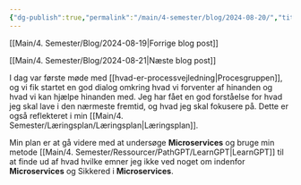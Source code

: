```yaml
---
{"dg-publish":true,"permalink":"/main/4-semester/blog/2024-08-20/","title":"Tir. d. 20. Aug","created":"2024-08-21T09:44:04.400+02:00"}
---
```


[[Main/4. Semester/Blog/2024-08-19\|Forrige blog post]]

[[Main/4. Semester/Blog/2024-08-21\|Næste blog post]]

I dag var første møde med [[hvad-er-processvejledning\|Procesgruppen]],
og vi fik startet en god dialog omkring hvad vi forventer af hinanden
og hvad vi kan hjælpe hinanden med.
Jeg har fået en god forståelse for hvad jeg skal lave i den nærmeste
fremtid, og hvad jeg skal fokusere på. Dette er også reflekteret i min
[[Main/4. Semester/Læringsplan/Læringsplan\|Læringsplan]].

Min plan er at gå videre med at undersøge **Microservices** og bruge
min metode [[Main/4. Semester/Ressourcer/PathGPT/LearnGPT\|LearnGPT]] til at finde ud af hvad hvilke emner jeg ikke
ved noget om indenfor **Microservices** og Sikkered i **Microservices**.
